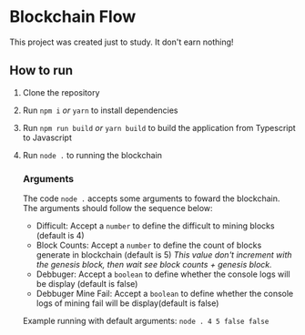 # Blockchain Flow

This project was created just to study. It don't earn nothing!

## How to run

1. Clone the repository
2. Run `npm i` _or_ `yarn` to install dependencies
3. Run `npm run build` _or_ `yarn build` to build the application from Typescript to Javascript
4. Run `node .` to running the blockchain

   ### Arguments

   The code `node .` accepts some arguments to foward the blockchain.<br/>
   The arguments should follow the sequence below:

   - Difficult: Accept a `number` to define the difficult to mining blocks (default is 4)
   - Block Counts: Accept a `number` to define the count of blocks generate in blockchain (default is 5) _This value don't increment with the genesis block, then wait see *block counts* + *genesis block*._
   - Debbuger: Accept a `boolean` to define whether the console logs will be display (default is false)
   - Debbuger Mine Fail: Accept a `boolean` to define whether the console logs of mining fail will be display(default is false)

   Example running with default arguments: `node . 4 5 false false`
